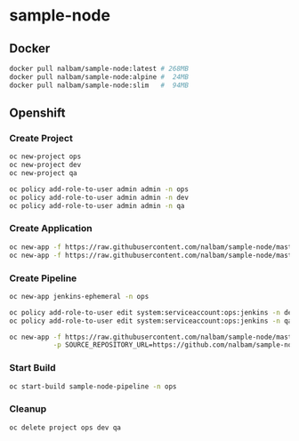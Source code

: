 # sample-node

## Docker
```bash
docker pull nalbam/sample-node:latest # 268MB
docker pull nalbam/sample-node:alpine #  24MB
docker pull nalbam/sample-node:slim   #  94MB
```

## Openshift
### Create Project
```bash
oc new-project ops
oc new-project dev
oc new-project qa

oc policy add-role-to-user admin admin -n ops
oc policy add-role-to-user admin admin -n dev
oc policy add-role-to-user admin admin -n qa
```

### Create Application
```bash
oc new-app -f https://raw.githubusercontent.com/nalbam/sample-node/master/openshift/templates/deploy.json -n dev
oc new-app -f https://raw.githubusercontent.com/nalbam/sample-node/master/openshift/templates/deploy.json -n qa
```

### Create Pipeline
```bash
oc new-app jenkins-ephemeral -n ops

oc policy add-role-to-user edit system:serviceaccount:ops:jenkins -n dev
oc policy add-role-to-user edit system:serviceaccount:ops:jenkins -n qa

oc new-app -f https://raw.githubusercontent.com/nalbam/sample-node/master/openshift/templates/pipeline.json -n ops \
           -p SOURCE_REPOSITORY_URL=https://github.com/nalbam/sample-node
```

### Start Build
```bash
oc start-build sample-node-pipeline -n ops
```

### Cleanup
```bash
oc delete project ops dev qa
```

